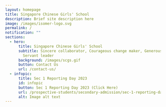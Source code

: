 ```yaml
---
layout: homepage
title: Singapore Chinese Girls' School
description: Brief site description here
image: /images/isomer-logo.svg
permalink: /
notification: ""
sections:
  - hero:
      title: Singapore Chinese Girls' School
      subtitle: Sincere collaborator, Courageous change maker, Generous contributor,
        Servant leader
      background: /images/scgs.gif
      button: Contact Us
      url: /contact-us/
  - infopic:
      title: Sec 1 Reporting Day 2023
      id: infopic
      button: Sec 1 Reporting Day 2023 (Click Here)
      url: /prospective-students/secondary-admission/sec-1-reporting-day-2023/
      alt: Image alt text
---
```

